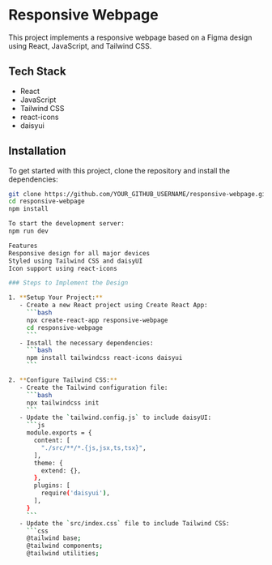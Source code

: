 # Responsive Webpage

This project implements a responsive webpage based on a Figma design using React, JavaScript, and Tailwind CSS.

## Tech Stack

- React
- JavaScript
- Tailwind CSS
- react-icons
- daisyui

## Installation

To get started with this project, clone the repository and install the dependencies:

```bash
git clone https://github.com/YOUR_GITHUB_USERNAME/responsive-webpage.git
cd responsive-webpage
npm install

To start the development server:
npm run dev

Features
Responsive design for all major devices
Styled using Tailwind CSS and daisyUI
Icon support using react-icons

### Steps to Implement the Design

1. **Setup Your Project:**
   - Create a new React project using Create React App:
     ```bash
     npx create-react-app responsive-webpage
     cd responsive-webpage
     ```
   - Install the necessary dependencies:
     ```bash
     npm install tailwindcss react-icons daisyui
     ```

2. **Configure Tailwind CSS:**
   - Create the Tailwind configuration file:
     ```bash
     npx tailwindcss init
     ```
   - Update the `tailwind.config.js` to include daisyUI:
     ```js
     module.exports = {
       content: [
         "./src/**/*.{js,jsx,ts,tsx}",
       ],
       theme: {
         extend: {},
       },
       plugins: [
         require('daisyui'),
       ],
     }
     ```
   - Update the `src/index.css` file to include Tailwind CSS:
     ```css
     @tailwind base;
     @tailwind components;
     @tailwind utilities;